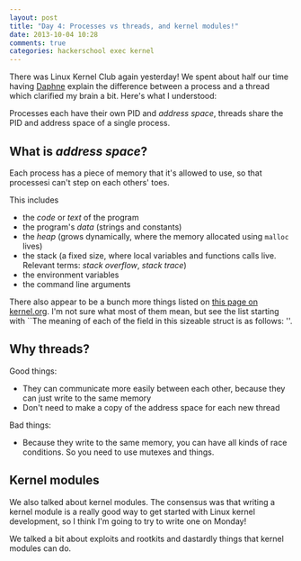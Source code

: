 ```yaml
---
layout: post
title: "Day 4: Processes vs threads, and kernel modules!"
date: 2013-10-04 10:28
comments: true
categories: hackerschool exec kernel
---
```


There was Linux Kernel Club again yesterday! We spent about half our
time having [Daphne](https://github.com/lifeissweetgood) explain the
difference between a process and a thread which clarified my brain a
bit. Here's what I understood:

Processes each have their own PID and *address space*, threads share the
PID and address space of a single process.

<!-- more -->

What is *address space*?
------------------------

Each process has a piece of memory that it's allowed to use, so that
processesi can't step on each others' toes.

This includes

* the *code* or *text* of the program
* the program's *data* (strings and constants)
* the *heap* (grows dynamically, where the memory allocated using `malloc` lives)
* the stack (a fixed size, where local variables and functions calls
  live. Relevant terms: *stack overflow*, *stack trace*)
* the environment variables
* the command line arguments

There also appear to be a bunch more things listed on
[this page on kernel.org](https://www.kernel.org/doc/gorman/html/understand/understand007.html).
I'm not sure what most of them mean, but see the list starting with 
``The meaning of each of the field in this sizeable struct is as follows: ''.

Why threads?
------------

Good things:

* They can communicate more easily between each other, because they can
  just write to the same memory
* Don't need to make a copy of the address space for each new thread

Bad things:

* Because they write to the same memory, you can have all kinds of race
  conditions. So you need to use mutexes and things.


Kernel modules
--------------

We also talked about kernel modules. The consensus was that writing a
kernel module is a really good way to get started with Linux kernel
development, so I think I'm going to try to write one on Monday!

We talked a bit about exploits and rootkits and dastardly things that
kernel modules can do.
